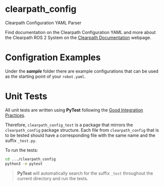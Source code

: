 # clearpath_config
Clearpath Configuration YAML Parser

Find documentation on the Clearpath Configuration YAML and more about the Clearpath ROS 2 System on the [Clearpath Documentation](https://docs.clearpathrobotics.com/docs/ros/config/yaml) webpage.

# Configration Examples
Under the **_sample_** folder there are example configurations that can be used as the starting point of your `robot.yaml`.


# Unit Tests
All unit tests are written using **PyTest** following the [Good Integration Practices](https://docs.pytest.org/en/6.2.x/goodpractices.html#goodpractices).

Therefore, `clearpath_config_test` is a package that mirrors the `clearpath_config` package structure. Each file from `clearpath_config` that is to be tested should have a corresponding file with the same name and the suffix `_test.py`.

To run the tests:
```bash
cd .../clearpath_config
python3 -m pytest
```
> **PyTest** will automatically search for the suffix `_test` throughout the current directory and run the tests.
